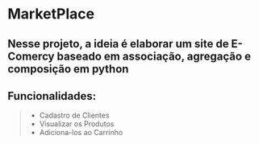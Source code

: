 # MarketPlace
## Nesse projeto, a ideia é elaborar um site de E-Comercy baseado em associação, agregação e composição em python

## Funcionalidades:
> - Cadastro de Clientes
> - Visualizar os Produtos
> - Adiciona-los ao Carrinho
